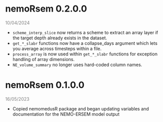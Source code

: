 # nemoRsem 0.2.0.0 
<span style="color:grey;">10/04/2024</span>

* `scheme_interp_slice` now returns a scheme to extract an array layer if the target depth already exists in the dataset.
* `get_*_slabr` functions now have a collapse_days argument which lets you average across timesteps within a file. 
* `process_array` is now used within `get_*_slabr` functions for exception handling of array dimensions. 
* `NE_volume_summary` no longer uses hard-coded column names.

# nemoRsem 0.1.0.0 
<span style="color:grey;">16/05/2023</span>

* Copied nemomedusR package and began updating variables and documentation for the NEMO-ERSEM model output

